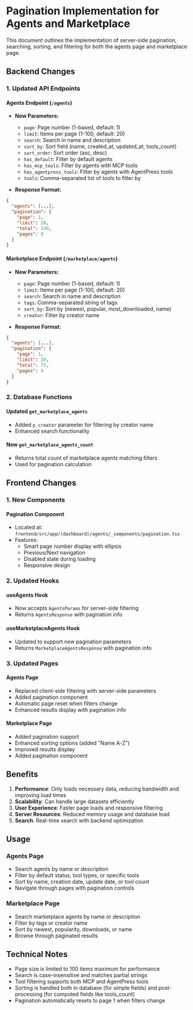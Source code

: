 # Pagination Implementation for Agents and Marketplace

This document outlines the implementation of server-side pagination, searching, sorting, and filtering for both the agents page and marketplace page.

## Backend Changes

### 1. Updated API Endpoints

#### Agents Endpoint (`/agents`)
- **New Parameters:**
  - `page`: Page number (1-based, default: 1)
  - `limit`: Items per page (1-100, default: 20)
  - `search`: Search in name and description
  - `sort_by`: Sort field (name, created_at, updated_at, tools_count)
  - `sort_order`: Sort order (asc, desc)
  - `has_default`: Filter by default agents
  - `has_mcp_tools`: Filter by agents with MCP tools
  - `has_agentpress_tools`: Filter by agents with AgentPress tools
  - `tools`: Comma-separated list of tools to filter by

- **Response Format:**
```json
{
  "agents": [...],
  "pagination": {
    "page": 1,
    "limit": 20,
    "total": 150,
    "pages": 8
  }
}
```

#### Marketplace Endpoint (`/marketplace/agents`)
- **New Parameters:**
  - `page`: Page number (1-based, default: 1)
  - `limit`: Items per page (1-100, default: 20)
  - `search`: Search in name and description
  - `tags`: Comma-separated string of tags
  - `sort_by`: Sort by (newest, popular, most_downloaded, name)
  - `creator`: Filter by creator name

- **Response Format:**
```json
{
  "agents": [...],
  "pagination": {
    "page": 1,
    "limit": 20,
    "total": 75,
    "pages": 4
  }
}
```

### 2. Database Functions

#### Updated `get_marketplace_agents`
- Added `p_creator` parameter for filtering by creator name
- Enhanced search functionality

#### New `get_marketplace_agents_count`
- Returns total count of marketplace agents matching filters
- Used for pagination calculation

## Frontend Changes

### 1. New Components

#### Pagination Component
- Located at: `frontend/src/app/(dashboard)/agents/_components/pagination.tsx`
- Features:
  - Smart page number display with ellipsis
  - Previous/Next navigation
  - Disabled state during loading
  - Responsive design

### 2. Updated Hooks

#### useAgents Hook
- Now accepts `AgentsParams` for server-side filtering
- Returns `AgentsResponse` with pagination info

#### useMarketplaceAgents Hook
- Updated to support new pagination parameters
- Returns `MarketplaceAgentsResponse` with pagination info

### 3. Updated Pages

#### Agents Page
- Replaced client-side filtering with server-side parameters
- Added pagination component
- Automatic page reset when filters change
- Enhanced results display with pagination info

#### Marketplace Page
- Added pagination support
- Enhanced sorting options (added "Name A-Z")
- Improved results display
- Added pagination component

## Benefits

1. **Performance**: Only loads necessary data, reducing bandwidth and improving load times
2. **Scalability**: Can handle large datasets efficiently
3. **User Experience**: Faster page loads and responsive filtering
4. **Server Resources**: Reduced memory usage and database load
5. **Search**: Real-time search with backend optimization

## Usage

### Agents Page
- Search agents by name or description
- Filter by default status, tool types, or specific tools
- Sort by name, creation date, update date, or tool count
- Navigate through pages with pagination controls

### Marketplace Page
- Search marketplace agents by name or description
- Filter by tags or creator name
- Sort by newest, popularity, downloads, or name
- Browse through paginated results

## Technical Notes

- Page size is limited to 100 items maximum for performance
- Search is case-insensitive and matches partial strings
- Tool filtering supports both MCP and AgentPress tools
- Sorting is handled both in database (for simple fields) and post-processing (for computed fields like tools_count)
- Pagination automatically resets to page 1 when filters change 